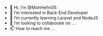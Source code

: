 - 👋 Hi, I’m @MohHefni05
- 👀 I’m interested in Back-End Developer
- 🌱 I’m currently learning Laravel and NodeJS
- 💞️ I’m looking to collaborate on ...
- 📫 How to reach me ...

<!---
MohHefni05/MohHefni05 is a ✨ special ✨ repository because its `README.md` (this file) appears on your GitHub profile.
You can click the Preview link to take a look at your changes.
--->

